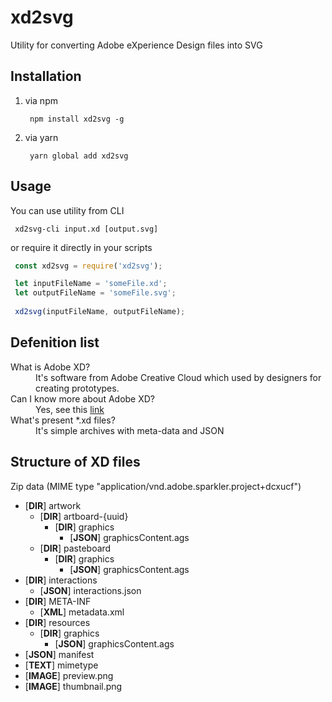 # xd2svg
Utility for converting Adobe eXperience Design files into SVG

## Installation

1. via npm

   ```npm
    npm install xd2svg -g
   ```

2. via yarn

   ```npm
    yarn global add xd2svg
   ```

## Usage

You can use utility from CLI

   ```npm
    xd2svg-cli input.xd [output.svg]
   ```

or require it directly in your scripts

   ```js
    const xd2svg = require('xd2svg');

    let inputFileName = 'someFile.xd';
    let outputFileName = 'someFile.svg';
    
    xd2svg(inputFileName, outputFileName);
   ```

## Defenition list

<dl>
  <dt>What is Adobe XD?</dt>
  <dd>It's software from Adobe Creative Cloud which used by designers for creating prototypes.</dd>

  <dt>Can I know more about Adobe XD?</dt>
  <dd>Yes, see this <a href="http://www.adobe.com/ru/products/xd.html">link</a></dd>
  
  <dt>What's present *.xd files?</dt>
  <dd>It's simple archives with meta-data and JSON</dd>
</dl>

## Structure of XD files

Zip data (MIME type "application/vnd.adobe.sparkler.project+dcxucf")

- [__DIR__] artwork
  - [__DIR__] artboard-{uuid}
    - [__DIR__] graphics
      - [__JSON__] graphicsContent.ags
  - [__DIR__] pasteboard
    - [__DIR__] graphics
      - [__JSON__] graphicsContent.ags
- [__DIR__] interactions
  - [__JSON__] interactions.json
- [__DIR__] META-INF
  - [__XML__] metadata.xml
- [__DIR__] resources
    - [__DIR__] graphics
      - [__JSON__] graphicsContent.ags
- [__JSON__] manifest
- [__TEXT__] mimetype
- [__IMAGE__] preview.png
- [__IMAGE__] thumbnail.png
